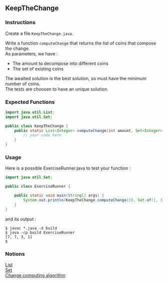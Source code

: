 ## KeepTheChange

### Instructions

Create a file `KeepTheChange.java`.

Write a function `computeChange` that returns the list of coins that compose the change.  
As parameters, we have : 
* The amount to decompose into different coins
* The set of existing coins

The awaited solution is the best solution, so must have the minimum number of coins.  
The tests are choosen to have an unique solution.

### Expected Functions

```java
import java.util.List;
import java.util.Set;

public class KeepTheChange {
    public static List<Integer> computeChange(int amount, Set<Integer> coins) {
        // your code here
    }
}
```

### Usage

Here is a possible ExerciseRunner.java to test your function :

```java
import java.util.Set;

public class ExerciseRunner {

    public static void main(String[] args) {
        System.out.println(KeepTheChange.computeChange(18, Set.of(1, 3, 7)));
    }
}
```

and its output :
```shell
$ javac *.java -d build
$ java -cp build ExerciseRunner 
[7, 7, 3, 1]
$ 
```

### Notions
[List](https://docs.oracle.com/en/java/javase/17/docs/api/java.base/java/util/List.html)  
[Set](https://docs.oracle.com/en/java/javase/17/docs/api/java.base/java/util/Set.html)  
[Change computing algorithm](https://tryalgo.org/fr/2016/12/11/rendudemonnaie)  